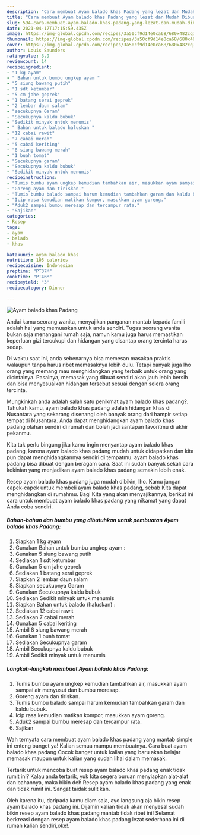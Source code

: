 ```yaml
---
description: "Cara membuat Ayam balado khas Padang yang lezat dan Mudah Dibuat"
title: "Cara membuat Ayam balado khas Padang yang lezat dan Mudah Dibuat"
slug: 594-cara-membuat-ayam-balado-khas-padang-yang-lezat-dan-mudah-dibuat
date: 2021-04-17T17:15:59.435Z
image: https://img-global.cpcdn.com/recipes/3a50cf9d14e0ca68/680x482cq70/ayam-balado-khas-padang-foto-resep-utama.jpg
thumbnail: https://img-global.cpcdn.com/recipes/3a50cf9d14e0ca68/680x482cq70/ayam-balado-khas-padang-foto-resep-utama.jpg
cover: https://img-global.cpcdn.com/recipes/3a50cf9d14e0ca68/680x482cq70/ayam-balado-khas-padang-foto-resep-utama.jpg
author: Louis Saunders
ratingvalue: 3.9
reviewcount: 14
recipeingredient:
- "1 kg ayam"
- " Bahan untuk bumbu ungkep ayam "
- "5 siung bawang putih"
- "1 sdt ketumbar"
- "5 cm jahe geprek"
- "1 batang serai geprek"
- "2 lembar daun salam"
- "secukupnya Garam"
- "Secukupnya kaldu bubuk"
- "Sedikit minyak untuk menumis"
- " Bahan untuk balado haluskan "
- "12 cabai rawit"
- "7 cabai merah"
- "5 cabai keriting"
- "8 siung bawang merah"
- "1 buah tomat"
- "Secukupnya garam"
- "Secukupnya kaldu bubuk"
- "Sedikit minyak untuk menumis"
recipeinstructions:
- "Tumis bumbu ayam ungkep kemudian tambahkan air, masukkan ayam sampai air menyusut dan bumbu meresap."
- "Goreng ayam dan tiriskan."
- "Tumis bumbu balado sampai harum kemudian tambahkan garam dan kaldu bubuk."
- "Icip rasa kemudian matikan kompor, masukkan ayam goreng."
- "Aduk2 sampai bumbu meresap dan tercampur rata."
- "Sajikan"
categories:
- Resep
tags:
- ayam
- balado
- khas

katakunci: ayam balado khas 
nutrition: 105 calories
recipecuisine: Indonesian
preptime: "PT37M"
cooktime: "PT46M"
recipeyield: "3"
recipecategory: Dinner

---
```



![Ayam balado khas Padang](https://img-global.cpcdn.com/recipes/3a50cf9d14e0ca68/680x482cq70/ayam-balado-khas-padang-foto-resep-utama.jpg)

Andai kamu seorang wanita, menyajikan panganan mantab kepada famili adalah hal yang memuaskan untuk anda sendiri. Tugas seorang  wanita bukan saja menangani rumah saja, namun kamu juga harus memastikan keperluan gizi tercukupi dan hidangan yang disantap orang tercinta harus sedap.

Di waktu  saat ini, anda sebenarnya bisa memesan masakan praktis walaupun tanpa harus ribet memasaknya lebih dulu. Tetapi banyak juga lho orang yang memang mau menghidangkan yang terbaik untuk orang yang dicintainya. Pasalnya, memasak yang dibuat sendiri akan jauh lebih bersih dan bisa menyesuaikan hidangan tersebut sesuai dengan selera orang tercinta. 



Mungkinkah anda adalah salah satu penikmat ayam balado khas padang?. Tahukah kamu, ayam balado khas padang adalah hidangan khas di Nusantara yang sekarang disenangi oleh banyak orang dari hampir setiap tempat di Nusantara. Anda dapat menghidangkan ayam balado khas padang olahan sendiri di rumah dan boleh jadi santapan favoritmu di akhir pekanmu.

Kita tak perlu bingung jika kamu ingin menyantap ayam balado khas padang, karena ayam balado khas padang mudah untuk didapatkan dan kita pun dapat menghidangkannya sendiri di tempatmu. ayam balado khas padang bisa dibuat dengan beragam cara. Saat ini sudah banyak sekali cara kekinian yang menjadikan ayam balado khas padang semakin lebih enak.

Resep ayam balado khas padang juga mudah dibikin, lho. Kamu jangan capek-capek untuk membeli ayam balado khas padang, sebab Kita dapat menghidangkan di rumahmu. Bagi Kita yang akan menyajikannya, berikut ini cara untuk membuat ayam balado khas padang yang nikamat yang dapat Anda coba sendiri.

<!--inarticleads1-->

##### Bahan-bahan dan bumbu yang dibutuhkan untuk pembuatan Ayam balado khas Padang:

1. Siapkan 1 kg ayam
1. Gunakan  Bahan untuk bumbu ungkep ayam :
1. Gunakan 5 siung bawang putih
1. Sediakan 1 sdt ketumbar
1. Gunakan 5 cm jahe geprek
1. Sediakan 1 batang serai geprek
1. Siapkan 2 lembar daun salam
1. Siapkan secukupnya Garam
1. Gunakan Secukupnya kaldu bubuk
1. Sediakan Sedikit minyak untuk menumis
1. Siapkan  Bahan untuk balado (haluskan) :
1. Sediakan 12 cabai rawit
1. Sediakan 7 cabai merah
1. Gunakan 5 cabai keriting
1. Ambil 8 siung bawang merah
1. Gunakan 1 buah tomat
1. Sediakan Secukupnya garam
1. Ambil Secukupnya kaldu bubuk
1. Ambil Sedikit minyak untuk menumis




<!--inarticleads2-->

##### Langkah-langkah membuat Ayam balado khas Padang:

1. Tumis bumbu ayam ungkep kemudian tambahkan air, masukkan ayam sampai air menyusut dan bumbu meresap.
1. Goreng ayam dan tiriskan.
1. Tumis bumbu balado sampai harum kemudian tambahkan garam dan kaldu bubuk.
1. Icip rasa kemudian matikan kompor, masukkan ayam goreng.
1. Aduk2 sampai bumbu meresap dan tercampur rata.
1. Sajikan




Wah ternyata cara membuat ayam balado khas padang yang mantab simple ini enteng banget ya! Kalian semua mampu membuatnya. Cara buat ayam balado khas padang Cocok banget untuk kalian yang baru akan belajar memasak maupun untuk kalian yang sudah lihai dalam memasak.

Tertarik untuk mencoba buat resep ayam balado khas padang enak tidak rumit ini? Kalau anda tertarik, yuk kita segera buruan menyiapkan alat-alat dan bahannya, maka bikin deh Resep ayam balado khas padang yang enak dan tidak rumit ini. Sangat taidak sulit kan. 

Oleh karena itu, daripada kamu diam saja, ayo langsung aja bikin resep ayam balado khas padang ini. Dijamin kalian tiidak akan menyesal sudah bikin resep ayam balado khas padang mantab tidak ribet ini! Selamat berkreasi dengan resep ayam balado khas padang lezat sederhana ini di rumah kalian sendiri,oke!.

